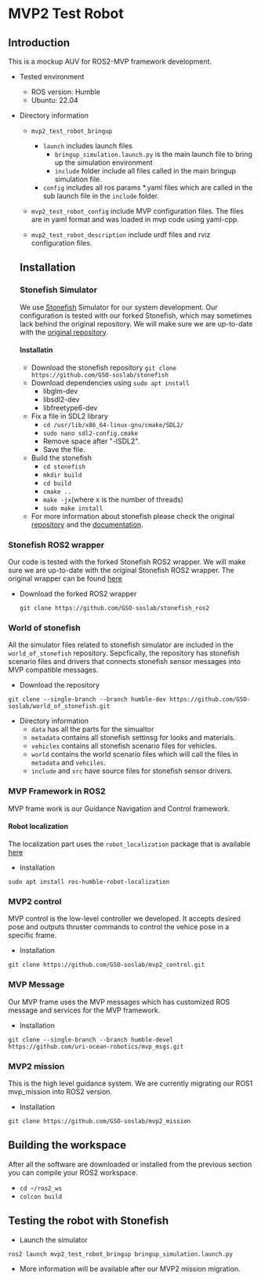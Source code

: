 # MVP2 Test Robot
## Introduction
This is a mockup AUV for ROS2-MVP framework development.
- Tested environment
    - ROS version: Humble
    - Ubuntu: 22.04
- Directory information
    - `mvp2_test_robot_bringup` 
        - `launch` includes launch files
            - `bringup_simulation.launch.py` is the main launch file to bring up the simulation environment
            - `include` folder include all files called in the main bringup simulation file.
        - `config` includes all ros params *.yaml files which are called in the sub launch file in the `include` folder.
    - `mvp2_test_robot_config` include MVP configuration files. The files are in yaml format and was loaded in mvp code using yaml-cpp.

    - `mvp2_test_robot_description` include urdf files and rviz configuration files.

    ## Installation
    ### Stonefish Simulator
    We use [Stonefish](https://github.com/patrykcieslak/stonefish) Simulator for our system development.
    Our configuration is tested with our forked Stonefish, which may sometimes lack behind the original repository. We will make sure we are up-to-date with the [original repository](https://github.com/patrykcieslak/stonefish).
    #### Installatin
    - Download the stonefish repository
            ```
            git clone https://github.com/GSO-soslab/stonefish
            ```
    - Download dependencies using `sudo apt install`
        - libglm-dev
        - libsdl2-dev
        - libfreetype6-dev
    - Fix a file in SDL2 library
        - `cd /usr/lib/x86_64-linux-gnu/cmake/SDL2/`
        - `sudo nano sdl2-config.cmake`
        - Remove space after "-lSDL2".
        - Save the file.
    - Build the stonefish
        - `cd stonefish`
        - `mkdir build`
        - `cd build`
        - `cmake ..`
        - `make -jx`(where x is the number of threads)
        - `sudo make install`
    - For more information about stonefish please check the original [repository](https://github.com/patrykcieslak/stonefish) and the [documentation](https://stonefish.readthedocs.io/en/latest/).

### Stonefish ROS2 wrapper
Our code is tested with the forked Stonefish ROS2 wrapper. We will make sure we are up-to-date with the original Stonefish ROS2 wrapper.
The original wrapper can be found [here](https://github.com/patrykcieslak/stonefish_ros2)
- Download the forked ROS2 wrapper 
    ```
    git clone https://github.com/GSO-soslab/stonefish_ros2
    ```

### World of stonefish
All the simulator files related to stonefish simulator are included in the `world_of_stonefish` repository. Sepcfically, the repository has stonefish scenario files and drivers that connects stonefish sensor messages into MVP compatible messages.

- Download the repository

```
git clone --single-branch --branch humble-dev https://github.com/GSO-soslab/world_of_stonefish.git
```
- Directory information
    - `data` has all the parts for the simualtor
    - `metadata` contains all stonefish settinsg for looks and materials.
    - `vehicles` contains all stonefish scenario files for vehicles.
    - `world` contains the world scenario files which will call the files in `metadata` and `vehciles`.
    - `include` and `src` have source files for stonefish sensor drivers.

### MVP Framework in ROS2
MVP frame work is our Guidance Navigation and Control framework. 
#### Robot localization
The localization part uses the `robot_localization` package that is available [here](https://github.com/cra-ros-pkg/robot_localization.git)
- Installation
```
sudo apt install ros-humble-robot-localization
```

### MVP2 control
MVP control is the low-level controller we developed. It accepts desired pose and outputs thruster commands to control the vehice pose in a specific frame.
- Installation
```
git clone https://github.com/GSO-soslab/mvp2_control.git
```      

### MVP Message
Our MVP frame uses the MVP messages which has customized ROS message and services for the MVP framework.
- Installation

```
git clone --single-branch --branch humble-devel https://github.com/uri-ocean-robotics/mvp_msgs.git
```

### MVP2 mission
This is the high level guidance system.
We are currently migrating our ROS1 mvp_mission into ROS2 version.
- Installation
```
git clone https://github.com/GSO-soslab/mvp2_mission
```

## Building the workspace
After all the software are downloaded or installed from the previous section you can compile your ROS2 workspace.
- `cd ~/ros2_ws`
- `colcon build`

## Testing the robot with Stonefish
- Launch the simulator
```
ros2 launch mvp2_test_robot_bringup bringup_simulation.launch.py
```
- More information will be available after our MVP2 mission migration.